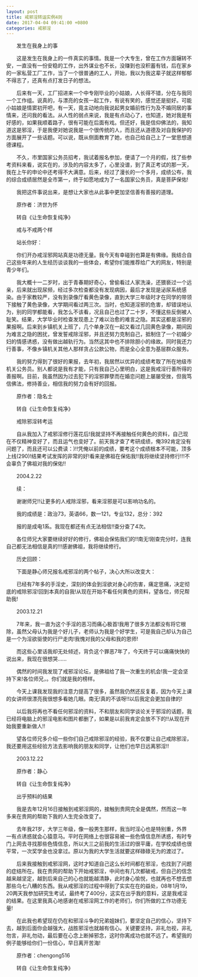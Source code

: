 ```yaml
---
layout: post
title: 戒邪淫转运实例4则
date: 2017-04-04 09:41:00 +0800
categories: 戒邪淫
---
```


　　发生在我身上的事
　　这是发生在我身上的一件真实的事情。我是一个大专生，曾在工作方面辗转不安，一直没有一份安稳的工作，出外谋业也不长，没赚到也没积蓄有钱，后在家乡的一家私营工厂工作，当了一个很普通的工人，开始，我以为我这辈子就这样郁郁不得志了，还真有点打发日子的想法。
　　后来有一天，工厂招进来一个中专刚毕业的小姑娘，人长得不错，分在与我同一个工作组。说真的，与漂亮的女孩一起工作，有说有笑的，感觉还是挺好。可能小姑娘是情窦初开吧，有一天，竟主动地向我说起男女婚前性行为及不婚同居的事情来，还问我的看法。从人性的弱点来说，我是有点动心了，也知道，她对我是有好感的，如果我顺着路子，很有可能在后面有戏。但还好，我是信仰佛法的，我知道这是邪淫，于是我便对她说我是一个很传统的人，而且还从道德及对自我保护的方面展开了一些话题。可以说，既从侧面教育了她，也自己给自己上了一堂思想道德课程。
　　不久，市里国家公务员招考，我试着报名参加，便请了一个月的假，找了些参考资料来看，说实在的，涉及的内容太多了，心里没谱，到了真正考试的那一天，我在上午的申论中还考得不大满意。后来，经过了漫长的一个多月，成绩公布，我的综合成绩居然是全市第一，终于如愿地成为了一名国家公务员，真是菩萨保佑!
　　我把这件事说出来，是想让大家也从此事中更加坚信善有善报的道理。
　　原作者：济世为怀
　　转自《让生命恢复纯净》
　　戒与不戒两个样
　　站长你好：
　　你们开办戒淫邪网站真是功德无量。我今天有幸碰到也算是有佛缘。我结合自己这些年来的人生经历谈谈我的一些体会，希望你们能推荐给广大的网友，特别是青少年们。
　　我大概十一二岁时，出于青春期好奇心，曾偷看过人家洗澡，还猥亵过一个远亲，后来就出现尿频，经过多次检查都没有发现病因，最后才发现是泌尿系统感染。由于家教较严，没有到录像厅看黄色录像，直到大学三年级时才在同学的带领下接触了黄色录像，大学期间看过两三次。当时，也知道淫邪的危害，却错误地认为，别的同学都能看，我怎么不该看，况且自己也过了二十岁，不懂这些反倒被人耻笑。结果，大学毕业时检查发现患上了难以治愈的难言之隐。其实这都是淫邪的果报啊。后来到乡镇机关上班了，几个单身汉在一起又看过几回黄色录像，期间因为难言之隐的困扰，曾发誓戒除淫邪，并且还努力克制自己，抵制住了一个初婚少妇的情感诱惑，没有做出越轨行为。当然这其中也不排除胆小的缘故。同时我还力行善事，不像乡镇机关其他人那样贪占公款公物，而是全心全意为基层群众服务。
　　我的努力得到了很好的果报，去年初，我居然以优异的成绩考取了所在地级市机关公务员。别人都说是我有才能，只有我自己心里明白，这是我戒淫行善所得的善报啊。目前，我虽然因为过去犯下的淫邪罪孽而在婚恋问题上屡屡受挫，但我笃信佛法，修持善业，相信我的努力会有好的回报。
　　原作者：隐名士
　　转自《让生命恢复纯净》
　　戒除邪淫转考运
　　自从我加入了戒邪淫修行莲花后!我就坚持不再接触任何黄色的资料，自己现在不仅精神变好了，而且运气也变好了。前天我才查了考研成绩，俺392肯定没有问题了，而且还可以公费读：)!!凭俺以前的成绩，要考这个成绩根本不可能，顶多上线(290)!结果考试发挥的非常的好!看来是佛祖在保佑我!!我将继续坚持修行!!!不会辜负了佛祖对我的保佑!!
　　2004.2.22
　　续：
　　谢谢师兄!!让更多的人戒除淫邪，看来淫邪是可以影响功名的。
　　我的成绩是：政治73，英语66，数一121，专业132，总分：392
　　报的是成电1系。我现在都还有点无法相信!!查分查了4次。
　　各位师兄大家要继续好好的修行，佛祖会保佑我们的!!南无!刚查完分时，连我自己都无法相信是真的!!!感谢佛祖，我将继续修行。
　　历史回顾：
　　下面是静心师兄报名戒邪淫的两个帖子，决心大所以改变大：
　　已经有7年多的手淫史，深刻的体会到淫欲对身心的伤害，痛定思痛，决定彻底的戒除邪淫!回到本真的自我!从现在开始不看任何黄色的资料，望各位，师兄帮助我!
　　2003.12.21
　　7年来，我一直为这个手淫的恶习而痛心极首!我用了很多方法都没有将它根除，虽然父母认为我是个好儿子，老师认为我是个好学生，可是我自己却认为自己是一个为淫欲驱使的行尸走肉!我愧对我的父母和我的恩师!
　　而这些心里话我却无处倾述，背负这个罪恶7年了，今天终于可以痛痛快快的说出来，我现在很想哭……
　　偶然的时间我发现了戒邪淫论坛，是佛祖给了我一次重生的机会!我一定会坚持下来!各位师兄，。你们就是我的榜样。
　　今天上课我发现我的注意力提高了很多，虽然我仍然还反复着，因为今天上课的女讲师很漂亮我很想多看她几眼。南无!真的不该呀!!以后我定会更加自律的!
　　以后我将再也不看任何邪淫的资料，不和朋友和同学谈论关于邪淫的话题，我已经将电脑上的邪淫电影和图片都删了，如果是以前我肯定会放不下的!!从现在开始我要重新做人!!
　　望各位师兄多介绍一些你们自己戒除邪淫的经验，我不仅要让自己戒除邪淫，我还要用这些经验方法去影响我的朋友和同学，让他们也早日远离邪淫!!
　　2003.12.22
　　原作者：静心
　　转自《让生命恢复纯净》
　　出乎预料的结果
　　我是去年12月16日接触到戒邪淫网的，接触到贵网完全是偶然，然而这一年多来在贵网的帮助下我的人生完全改变了。
　　去年我21岁，大学三年级，像一般男生那样，我当时淫心也是特别重，外界一有点诱惑就会心猿意马。平时在网络上也很容易被一些色情信息所诱惑，有时专门上网去寻找那些色情信息，所以大三之前我的生活过的很平庸，在学校成绩也很平常，一次奖学金也没拿过。原以为我的大学生活就要这样碌碌无为的渡过了。
　　后来我接触到戒邪淫网，这时才知道自己这么长时间都在邪淫，也找到了问题的症结所在。我在贵网的帮助下开始戒邪淫，中间也有几次都破戒，但自己的信念越来越坚定，越到后来自己的心也就能越清静，此时身心愉悦，也就再也不想去想那些乌七八糟的东西。我从戒邪淫的过程中得到了实实在在的益处，08年1月19，20两天我参加研究生考试，最终考了400分，这实在出乎我的意料，这是我戒淫的结果。在这里我真心地感谢在戒邪淫网工作的老师们，你们所做的工作功德无量!
　　在此我也希望现在仍在和邪淫斗争的兄弟姐妹们，要坚定自己的信心，坚持下去，越到后面你会越强大，战胜邪淫也就越有信心。关键要坚持，非礼勿视，非礼勿言，非礼勿动，最后要在心念上断掉邪念，这时你离成功也就不远了。希望我的例子能够给你们一份信心，早日离开苦海!
　　原作者：chengong516
　　转自《让生命恢复纯净》